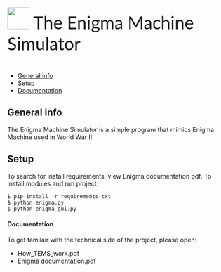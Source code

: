 <head>
<link rel="preconnect" href="https://fonts.gstatic.com">
<link href="https://fonts.googleapis.com/css2?family=Lato&display=swap" rel="stylesheet">
</head>
<p style="font-size: 40px;  font-family: 'Lato', sans-serif;">
 <img src="ciphering.png" height='50 px' width='50 px'> The Enigma Machine Simulator</p>


* [General info](#general-info)
* [Setup](#setup)
* [Documentation](#documentation)

## General info
The Enigma Machine Simulator is a simple program that mimics Enigma Machine used in World War II.

## Setup
To search for install requirements, view Enigma documentation pdf.
To install modules and run project:

```
$ pip install -r requirements.txt
$ python enigma.py
$ python enigma_gui.py
```

#### Documentation
To get familair with the technical side of the project, please open:
* How_TEMS_work.pdf
* Enigma documentation.pdf
